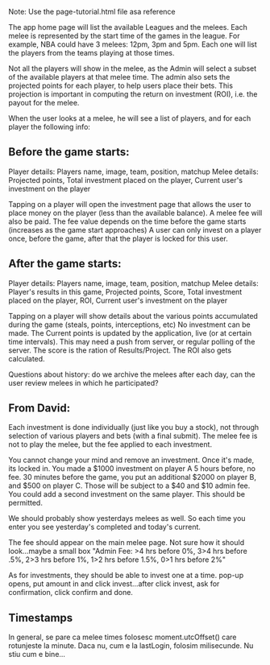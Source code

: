 Note: Use the page-tutorial.html file asa reference

The app home page will list the available Leagues and the melees. Each melee is represented by the start time of the games in the league. For example, NBA could have 3 melees: 12pm, 3pm and 5pm. Each one will list the players from the teams playing at those times.

Not all the players will show in the melee, as the Admin will select a subset of the available players at that melee time.
The admin also sets the projected points for each player, to help users place their bets. This projection is important in computing the return on investment (ROI), i.e. the payout for the melee.

When the user looks at a melee, he will see a list of players, and for each player the following info:

Before the game starts:
-----------------------

Player details: Players name, image, team, position, matchup 
Melee details: Projected points,  Total investment placed on the player,  Current user's investment on the player

Tapping on a player will open the investment page that allows the user to place money on the player (less than the available balance). A melee fee will also be paid. The fee value depends on the time before the game starts (increases as the game start approaches)
A user can only invest on a player once, before the game, after that the player is locked for this user.

After the game starts:
----------------------

Player details: Players name, image, team, position, matchup 
Melee details: Player's results in this game, Projected points,  Score, Total investment placed on the player,  ROI, Current user's investment on the player

Tapping on a player will show details about the various points accumulated during the game (steals, points, interceptions, etc)
No investment can be made.
The Current points is updated by the application, live (or at certain time intervals). This may need a push from server, or regular polling of the server.
The score is the ration of Results/Project.
The ROI also gets calculated.

Questions about history: do we archive the melees after each day, can the user review melees in which he participated?


From David:
----------

Each investment is done individually (just like you buy a stock), not through selection of various players and bets (with a final submit).
The melee fee is not to play the melee, but the fee applied to each investment.

 
You cannot change your mind and remove an investment.  Once it's made, its locked in.  You made a $1000 investment on player A 5 hours before, no fee.  30 minutes before the game, you put an additional $2000 on player B, and $500 on player C.  Those will be subject to a $40 and $10 admin fee.  You could add a second investment on the same player.  This should be permitted.

We should probably show yesterdays melees as well.  So each time you enter you see yesterday's completed and today's current.

The fee should appear on the main melee page.  Not sure how it should look...maybe a small box  "Admin Fee: >4 hrs before 0%, 3>4 hrs before .5%, 2>3 hrs before 1%, 1>2 hrs before 1.5%, 0>1 hrs before 2%"

As for investments, they should be able to invest one at a time.  pop-up opens, put amount in and click invest...after click invest, ask for confirmation, click confirm and done.  

Timestamps
----------

In general, se pare ca melee times folosesc moment.utcOffset() care rotunjeste la minute.
Daca nu, cum e la lastLogin, folosim milisecunde.
Nu stiu cum e bine...
